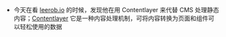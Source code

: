 - 今天在看 [leerob.io](https://github.com/leerob/leerob.io) 的时候，发现他在用 Contentlayer  来代替 CMS 处理静态内容；[Contentlayer](https://www.contentlayer.dev/blog/beta) 它是一种内容处理机制，可将内容转换为页面和组件可以轻松使用的数据